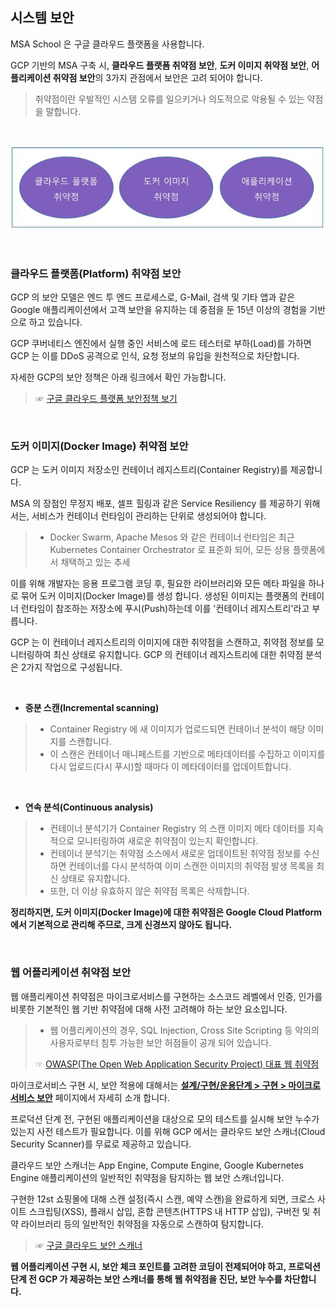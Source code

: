 ## 시스템 보안  

MSA School 은 구글 클라우드 플랫폼을 사용합니다.

GCP 기반의 MSA 구축 시, **클라우드 플랫폼 취약점 보안**, **도커 이미지 취약점 보안**, **어플리케이션 취약점 보안**의 3가지 관점에서 보안은 고려 되어야 합니다. 

> 취약점이란 우발적인 시스템 오류를 일으키거나 의도적으로 악용될 수 있는 약점을 말합니다.   

<br/>

<div style="text-align: center;">

 ![](/contents/02_계획단계/03/image01.jpg)

</div>
<br/>

### 클라우드 플랫폼(Platform) 취약점 보안

GCP 의 보안 모델은 엔드 투 엔드 프로세스로, G-Mail, 검색 및 기타 앱과 같은 Google 애플리케이션에서 고객 보안을 유지하는 데 중점을 둔 15년 이상의 경험을 기반으로 하고 있습니다. 

GCP 쿠버네티스 엔진에서 실행 중인 서비스에 로드 테스터로 부하(Load)를 가하면 GCP 는 이를 DDoS 공격으로 인식, 요청 정보의 유입을 원천적으로 차단합니다. 

자세한 GCP의 보안 정책은 아래 링크에서 확인 가능합니다.  

> ☞ [구글 클라우드 플랫폼 보안정책 보기](https://cloud.google.com/security/overview?hl=ko "구글 클라우드 플랫폼 보안정책 보기")



<br/>

### 도커 이미지(Docker Image) 취약점 보안

GCP 는 도커 이미지 저장소인 컨테이너 레지스트리(Container Registry)를 제공합니다. 

MSA 의 장점인 무정지 배포, 셀프 힐링과 같은 Service Resiliency 를 제공하기 위해서는, 서비스가 컨테이너 런타임이 관리하는 단위로 생성되어야 합니다.
> - Docker Swarm, Apache Mesos 와 같은 컨테이너 런타임은 최근 Kubernetes Container Orchestrator 로 표준화 되어, 모든 상용 플랫폼에서 채택하고 있는 추세
 
이를 위해 개발자는 응용 프로그램 코딩 후, 필요한 라이브러리와 모든 메타 파일을 하나로 묶어 도커 이미지(Docker Image)를 생성 합니다. 생성된 이미지는 플랫폼의 컨테이너 런타임이 참조하는 저장소에 푸시(Push)하는데 이를 '컨테이너 레지스트리'라고 부릅니다.

GCP 는 이 컨테이너 레지스트리의 이미지에 대한 취약점을 스캔하고, 취약점 정보를 모니터링하여 최신 상태로 유지합니다. 
GCP 의 컨테이너 레지스트리에 대한 취약점 분석은 2가지 작업으로 구성됩니다.

<br/>

- **증분 스캔(Incremental scanning)**
> - Container Registry 에 새 이미지가 업로드되면 컨테이너 분석이 해당 이미지를 스캔합니다. 
> - 이 스캔은 컨테이너 매니페스트를 기반으로 메타데이터를 수집하고 이미지를 다시 업로드(다시 푸시)할 때마다 이 메타데이터를 업데이트합니다.

<br/>

- **연속 분석(Continuous analysis)**
> - 컨테이너 분석기가 Container Registry 의 스캔 이미지 메타 데이터를 지속적으로 모니터링하여 새로운 취약점이 있는지 확인합니다. 
> - 컨테이너 분석기는 취약점 소스에서 새로운 업데이트된 취약점 정보를 수신하면 컨테이너를 다시 분석하여 이미 스캔한 이미지의 취약점 발생 목록을 최신 상태로 유지합니다. 
> - 또한, 더 이상 유효하지 않은 취약점 목록은 삭제합니다. 

**정리하지면, 도커 이미지(Docker Image)에 대한 취약점은 Google Cloud Platform 에서 기본적으로 관리해 주므로, 크게 신경쓰지 않아도 됩니다.**

<br/>

### 웹 어플리케이션 취약점 보안

웹 애플리케이션 취약점은 마이크로서비스를 구현하는 소스코드 레벨에서 인증, 인가를 비롯한 기본적인 웹 기반 취약점에 대해 사전 고려해야 하는 보안 요소입니다.
> - 웹 어플리케이션의 경우, SQL Injection, Cross Site Scripting 등 악의의 사용자로부터 침투 가능한 보안 허점들이 공개 되어 있습니다.
> 
> ☞ [OWASP(The Open Web Application Security Project) 대표 웹 취약점](https://owasp.org/www-project-top-ten/ "OWASP 대표 웹 취약점 보기")

마이크로서비스 구현 시, 보안 적용에 대해서는 **[설계/구현/운용단계 > 구현 > 마이크로서비스 보안](/#/%EC%84%A4%EA%B3%84--%EA%B5%AC%ED%98%84--%EC%9A%B4%EC%98%81%EB%8B%A8%EA%B3%84/04_%EA%B5%AC%ED%98%84/07_%EB%A7%88%EC%9D%B4%ED%81%AC%EB%A1%9C%20%EC%84%9C%EB%B9%84%EC%8A%A4%20%EB%B3%B4%EC%95%88)** 페이지에서 자세히 소개 합니다.

프로덕션 단계 전, 구현된 애플리케이션을 대상으로 모의 테스트를 실시해 보안 누수가 있는지 사전 테스트가 필요합니다. 이를 위해 GCP 에서는 클라우드 보안 스캐너(Cloud Security Scanner)를 무료로 제공하고 있습니다.

클라우드 보안 스캐너는 App Engine, Compute Engine, Google Kubernetes Engine 애플리케이션의 일반적인 취약점을 탐지하는 웹 보안 스캐너입니다.
 
구현한 12st 쇼핑몰에 대해 스캔 설정(즉시 스캔, 예약 스캔)을 완료하게 되면, 크로스 사이트 스크립팅(XSS), 플래시 삽입, 혼합 콘텐츠(HTTPS 내 HTTP 삽입), 구버전 및 취약 라이브러리 등의 일반적인 취약점을 자동으로 스캔하여 탐지합니다. 


> ☞ [구글 클라우드 보안 스캐너](https://cloud.google.com/security-scanner?hl=ko "구글 클라우드 보안 스캐너 보기")

**웹 어플리케이션 구현 시, 보안 체크 포인트를 고려한 코딩이 전제되어야 하고, 프로덕션 단계 전 GCP 가 제공하는 보안 스캐너를 통해 웹 취약점을 진단, 보안 누수를 차단합니다.**

<br/><br/>